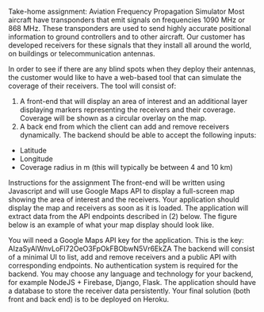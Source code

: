 Take-home assignment: Aviation Frequency Propagation Simulator
Most aircraft have transponders that emit signals on frequencies 1090 MHz or 868 MHz. These transponders are used to send highly accurate positional information to ground controllers and to other aircraft. Our customer has developed receivers for these signals that they install all around the world, on buildings or telecommunication antennas.

In order to see if there are any blind spots when they deploy their antennas, the customer would like to have a web-based tool that can simulate the coverage of their receivers. The tool will consist of:

1. A front-end that will display an area of interest and an additional layer displaying markers representing the receivers and their coverage. Coverage will be shown as a circular overlay on the map.
2. A back end from which the client can add and remove receivers dynamically. The backend should be able to accept the following inputs:
- Latitude
- Longitude
- Coverage radius in m (this will typically be between 4 and 10 km)

Instructions for the assignment
The front-end will be written using Javascript and will use Google Maps API to display a full-screen map showing the area of interest and the receivers. Your application should display the map and receivers as soon as it is loaded. The application will extract data from the API endpoints described in (2) below. The figure below is an example of what your map display should look like.



You will need a Google Maps API key for the application. This is the key: AIzaSyAlWnvLoFl72OeO3FpOkFBObwN5Vr6EkZA 
The backend will consist of a minimal UI to list, add and remove receivers and a public API with corresponding endpoints. No authentication system is required for the backend.
You may choose any language and technology for your backend, for example NodeJS + Firebase, Django, Flask. The application should have a database to store the receiver data persistently.
Your final solution (both front and back end) is to be deployed on Heroku.


